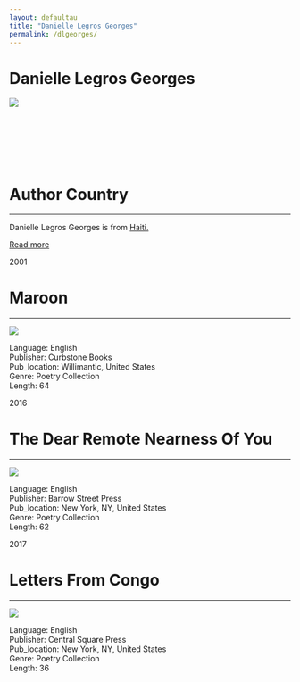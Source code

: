 ```yaml
---
layout: defaultau
title: "Danielle Legros Georges"
permalink: /dlgeorges/
---
```

<!-- partial:index.partial.html -->
<div class="content">
    <h1>Danielle Legros Georges</h1>
    <div class="quote">
        <div><img src="https://chqdaily.com/wp-content/uploads/2021/07/Legros_Geoges_Danielle_WritersCenter-photo-credit-Jennifer-Waddell-680x1024.jpg" class="logo"></div>
    </div>
    <div class="timeline">
        <div style="padding-bottom:100px;"></div>
        <div class="block">
            <div class="date right"><p class="right">  </p></div>
            <div class="dot"></div>
            <div class="left first">
            <div class="author_country">
                <h1>Author Country</h1><hr>
            <div class="aclocation"><p>Danielle Legros Georges is from <a href="http://localhost:4000/5">Haiti.</a></p></div>
                <div class="acreadmore"><a href="https://en.wikipedia.org/wiki/Danielle_Legros_Georges" target="_blank">Read more</a></div>
            </div>
            </div>
        </div>
        <div class="block">
            <div class="date left"><p class="left">2001</p></div>
            <div class="dot"></div>
            <div class="right">
                <h1>Maroon</h1><hr>
                <p><img src="https://m.media-amazon.com/images/I/41NHSarK1LL._SY291_BO1,204,203,200_QL40_FMwebp_.jpg"></p>
                <p>
                Language: English<br/>
                Publisher: Curbstone Books<br/>
                Pub_location: Willimantic, United States<br/>
                Genre: Poetry Collection<br/>
                Length: 64<br/>                   </p>
            </div>
        </div>
       <div class="block">
            <div class="date left"><p class="left">2016</p></div>
            <div class="dot"></div>
            <div class="right">
                <h1>The Dear Remote Nearness Of You</h1><hr>
                <p><img src="https://encrypted-tbn3.gstatic.com/images?q=tbn:ANd9GcTuwoClKTXyV2gMZwANQAJyWr2mBmjnjg4klQSjpVbxf_8x4J4b"></p>
                <p>
                Language: English<br/>
                Publisher: Barrow Street Press<br/>
                Pub_location: New York, NY, United States<br/>
                Genre: Poetry Collection<br/>
                Length: 62<br/>                   </p>
            </div>
        </div>
       <div class="block">
            <div class="date left"><p class="left">2017</p></div>
            <div class="dot"></div>
            <div class="right">
                <h1>Letters From Congo</h1><hr>
                <p><img src="https://m.media-amazon.com/images/I/618lPvR09JL._SY291_BO1,204,203,200_QL40_FMwebp_.jpg"></p>
                <p>
                Language: English<br/>
                Publisher: Central Square Press<br/>
                Pub_location: New York, NY, United States<br/>
                Genre: Poetry Collection<br/>
                Length: 36<br/>                   </p>
            </div>
        </div>
<!-- partial -->
  <script src='https://cdnjs.cloudflare.com/ajax/libs/jquery/3.1.1/jquery.min.js'></script><script  src="assets/js/authorscript.js"></script>
